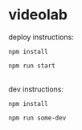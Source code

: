 # videolab

deploy instructions:
<br />

`npm install`

`npm run start`

<br />
dev instructions:
<br />

`npm install`

`npm run some-dev`
